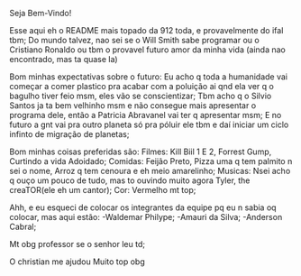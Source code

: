 Seja Bem-Vindo! 

Esse aqui eh o README mais topado da 912 toda, e provavelmente do ifal tbm;
Do mundo talvez, nao sei se o Will Smith sabe programar ou o Cristiano Ronaldo ou tbm o provavel futuro amor da minha vida (ainda nao encontrado, mas ta quase la)

Bom minhas expectativas sobre o futuro:
    Eu acho q toda a humanidade vai começar a comer plastico pra acabar com a poluição ai qnd ela ver  q o bagulho tiver feio msm, eles vão se conscientizar;
    Tbm acho q o Silvio Santos ja ta bem velhinho msm e não consegue mais apresentar o programa dele, então a Patricia Abravanel vai ter q apresentar msm;
    E no futuro a gnt vai pra outro planeta só pra póluir ele tbm e daí iniciar um ciclo infinto de migração de planetas;

Bom minhas coisas preferidas são:
    Filmes: Kill Biil 1 E 2, Forrest Gump, Curtindo a vida Adoidado;
    Comidas: Feijão Preto, Pizza uma q tem palmito n sei o nome, Arroz q tem cenoura e eh meio amarelinho;
    Musicas: Nsei acho q ouço um pouco de tudo, mas to ouvindo muito agora Tyler, the creaTOR(ele eh um cantor);
    Cor: Vermelho mt top;

Ahh, e eu esqueci de colocar os integrantes da equipe pq eu n sabia oq colocar, mas aqui estão:
    -Waldemar Philype;
    -Amauri da Silva;
    -Anderson Cabral;

Mt obg professor se o senhor leu td;

O christian me ajudou
Muito top
obg
